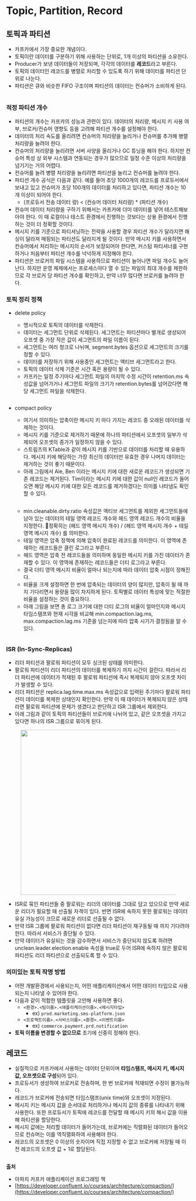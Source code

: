 # Topic, Partition, Record

## 토픽과 파티션

* 카프카에서 가장 중요한 개념이다.
* 토픽이란 데이터를 구분하기 위해 사용하는 단위로, 1개 이상의 파티션을 소유한다.
* Producer가 보낸 데이터들이 저장되며, 각각의 데이터를 **레코드**라고 부른다.
* 토픽의 데이터인 레코드를 병렬로 처리할 수 있도록 하기 위해 데이터를 파티션 단위로 나눈다.
* 파티션은 큐와 비슷한 FIFO 구조이며 파티션의 데이터는 컨슈머가 소비하게 된다.

<figure><img src="../../.gitbook/assets/image (5) (1) (1) (1) (1) (1) (1).png" alt=""><figcaption></figcaption></figure>

### 적정 파티션 개수

* 파티션의 개수는 카프카의 성능과 관련이 있다. 데이터의 처리량, 메시지 키 사용 여부, 브로커/컨슈머 영향도 등을 고려해 파티션 개수를 설정해야 한다.
* 데이터의 처리 속도를 올리려면 컨슈머의 처리량을 늘리거나 컨슈머를 추가해 병렬 처리량을 늘려야 한다.
* 컨슈머의 처리량을 늘리려면 서버 사양을 올리거나 GC 튜닝을 해야 한다. 하지만 컨슈머 특성 상 외부 시스템과 연동되는 경우가 많으므로 일정 수준 이상의 처리량을 넘기기는 거의 어렵다.
* 컨슈머를 늘려 병렬 처리량을 늘리려면 파티션을 늘리고 컨슈머를 늘려야 한다.
* 파티션 개수 공식은 다음과 같다. 예를 들어 초당 1000개의 레코드를 프로듀서에서 보내고 있고 컨슈머가 초당 100개의 데이터를 처리하고 있다면, 파티션 개수는 10개 이상이 되어야 한다.
  * (프로듀서 전송 데이터 량) < (컨슈머 데이터 처리량) \* (파티션 개수)
* 컨슈머 데이터 처리량을 구하기 위해서는 카프카에 더미 데이터를 넣어 테스트해보아야 한다. 이 때 로컬이나 테스트 환경에서 진행하는 것보다는 상용 환경에서 진행하는 것이 더 정확할 것이다.
* 메시지 키를 기준으로 파티셔닝하는 전략을 사용할 경우 파티션 개수가 달라지면 해싱이 달라져 매핑되는 파티션도 달라지게 될 것이다. 만약 메시지 키를 사용하면서 컨슈머에서 처리하는 메시지의 순서가 보장되어야 한다면, 커스텀 파티셔너를 구현하거나 처음부터 파티션 개수를 넉넉하게 지정해야 한다.
* 파티션은 브로커의 파일 시스템을 사용하므로 파티션이 늘어나면 파일 개수도 늘어난다. 하지만 운영 체제에서는 프로세스마다 열 수 있는 파일의 최대 개수를 제한하므로 각 브로커 당 파티션 개수를 확인하고, 만약 너무 많다면 브로커를 늘려야 한다.&#x20;

### 토픽 정리 정책

*   delete policy

    * 명시적으로 토픽의 데이터를 삭제한다.
    * 데이터는 세그먼트 단위로 삭제된다. 세그먼트는 파티션마다 별개로 생성되어 오프셋 중 가장 작은 값이 세그먼트의 파일 이름이 된다.
    * 세그먼트는 여러 청크로 나뉘며, segment.bytes 옵션으로 세그먼트의 크기를 정할 수 있다.
    * 데이터를 저장하기 위해 사용중인 세그먼트는 액티브 세그먼트라고 한다.
    * 토픽의 데이터 삭제 기준은 시간 혹은 용량이 될 수 있다.
    * 카프카는 일정 주기마다 세그먼트 파일의 마지막 수정 시간이 retention.ms 속성값을 넘어가거나 세그먼트 파일의 크기가 retention.bytes를 넘어갔다면 해당 세그먼트 파일을 삭제한다.

    <figure><img src="../../.gitbook/assets/image (145).png" alt=""><figcaption></figcaption></figure>
*   compact policy

    * 여기서 의미하는 압축이란 메시지 키 마다 가지는 레코드 중 오래된 데이터를 삭제하는 것이다.
    * 메시지 키를 기준으로 제거하기 때문에 하나의 파티션에서 오프셋의 일부가 삭제되어 오프셋의 증가가 일정하지 않을 수 있다.
    * 스트림즈의 KTable과 같이 메시지 키를 기반으로 데이터를 처리할 때 유용하다. 메시지 키에 해당하는 가장 최신의 데이터만 유효한 경우 나머지 데이터는 제거하는 것이 좋기 때문이다.
    * 아래 그림에서 Ale, Ben 이라는 메시지 키에 대한 새로운 레코드가 생성되면 기존 레코드는 제거된다. Tim이라는 메시지 키에 대한 값이 null인 레코드가 들어오면 해당 메시지 키에 대한 모든 레코드를 제거하겠다는 의미를 나타냄도 확인할 수 있다.

    <figure><img src="../../.gitbook/assets/image (152).png" alt=""><figcaption></figcaption></figure>

    * min.cleanable.dirty.ratio 속성값은 액티브 세그먼트를 제외한 세그먼트들에 남아 있는 데이터의 테일 영역 레코드 개수와 헤드 영역 레코드 개수의 비율을 지정한다. 정확히는 (헤드 영역 메시지 개수) / (헤드 영역 메시지 개수 + 테일 영역 메시지 개수) 를 의미한다.
    * 테일 영역은 압축 정책에 의해 압축이 완료된 레코드를 의미한다. 이 영역에 존재하는 레코드들은 클린 로그라고 부른다.
    * 헤드 영역은 압축 전 레코드들을 의미하며 동일한 메시지 키를 가진 데이터가 존재할 수 있다. 이 영역에 존재하는 레코드들은 더티 로그라고 부른다.
    * 결국 더티 영역 메시지 비율이 얼마나 되는지에 따라 데이터 압축 시점이 정해진다.
    * 비율을 크게 설정하면 한 번에 압축되는 데이터의 양이 많지만, 압축이 될 때 까지 기다리면서 용량을 많이 차지하게 된다. 토픽별로 데이터 특성에 맞는 적절한 비율을 설정하는 것이 중요하다.
    * 아래 그림을 보면 총 로그 크기에 대한 더티 로그의 비율이 얼마인지와 메시지 타임스탬프와 현재 시각을 비교해 min.compaction.lag.ms, max.compaction.lag.ms 기준을 넘는지에 따라 압축 시기가 결정됨을 알 수 있다.

    <figure><img src="../../.gitbook/assets/image (154).png" alt=""><figcaption></figcaption></figure>

### ISR (In-Sync-Replicas)

* 리더 파티션과 팔로워 파티션이 모두 싱크된 상태를 의미한다.
* 팔로워 파티션이 리더 파티션의 데이터를 복제하기 까지 시간이 걸린다. 따라서 리더 파티션에 데이터가 적재된 후 팔로워 파티션에 즉시 복제되지 않아 오프셋 차이가 발생할 수 있다.
* 리더 파티션은 replica.lag.time.max.ms 속성값으로 입력된 주기마다 팔로워 파티션이 데이터를 복제한 상태인지 확인한다. 만약 이 때 데이터가 복제되지 않은 상태라면 팔로워 파티션에 문제가 생겼다고 판단하고 ISR 그룹에서 제외한다.
* 아래 그림과 같이 토픽의 파티션들이 브로커에 나뉘어 있고, 같은 오프셋을 가지고 있다면 하나의 ISR 그룹으로 묶이게 된다.

<figure><img src="../../.gitbook/assets/image (1) (1) (1) (1) (1) (1) (1) (1) (1) (1) (1) (1) (1).png" alt="" width="450"><figcaption></figcaption></figure>

* ISR로 묶인 파티션들 중 팔로워는 리더의 데이터를 그대로 담고 있으므로 만약 새로운 리더가 필요할 때 선출될 자격이 있다. 반면 ISR에 속하지 못한 팔로워는 데이터 유실 가능성이 크므로 새로운 리더로 선출될 수 없다.
* 만약 ISR 그룹에 팔로워 파티션이 없다면 리더 파티션이 재구동될 때 까지 기다려야 한다. 따라서 서비스가 중단될 수 있다.
* 만약 데이터가 유실되는 것을 감수하면서 서비스가 중단되지 않도록 하려면 unclean.leader.election.enable 속성을 true로 두어 ISR에 속하지 않은 팔로워 파티션도 리더 파티션으로 선출되도록 할 수 있다.

### 의미있는 토픽 작명 방법

* 어떤 개발환경에서 사용되는지, 어떤 애플리케이션에서 어떤 데이터 타입으로 사용되는지 나타낼 수 있어야 한다.
* 다음과 같이 적합한 템플릿을 고안해 사용하면 좋다.
  * `<환경>.<팀이름>.<애플리케이션이름>.<메시지타입>`
    * ex) `prod.marketing.sms-platform.json`
  * `<프로젝트이름>.<서비스이름>.<환경>.<이벤트이름>`
    * ex) `commerce.payment.prd.notification`
* **토픽 이름을 변경할 수 없으므로** 초기에 신중히 정해야 한다.

## 레코드

* 실질적으로 카프카에서 사용하는 데이터 단위이며 **타임스탬프, 메시지 키, 메시지 값, 오프셋으로 구성**되어 있다.
* 프로듀서가 생성하여 브로커로 전송하며, 한 번 브로커에 적재되면 수정이 불가능하다.
* 레코드가 브로커에 전송되면 타임스탬프(unix time)와 오프셋이 지정된다.
* 메시지 키는 메시지 값을 순서대로 처리하거나 메시지 값의 종류를 나타내기 위해 사용한다. 또한 프로듀서가 토픽에 레코드를 전달할 때 메시지 키의 해시 값을 이용해 파티션을 할당한다.
* 메시지 값에는 처리할 데이터가 들어가는데, 브로커에는 직렬화된 데이터가 들어오므로 컨슈머는 이를 역직렬화하여 사용해야 한다.
* 레코드의 오프셋은 0 이상의 숫자이며 직접 지정할 수 없고 브로커에 저장될 때 이전 레코드의 오프셋 값 + 1로 할당된다.

<figure><img src="../../.gitbook/assets/image (155).png" alt=""><figcaption></figcaption></figure>

**출처**

* 아파치 카프카 애플리케이션 프로그래밍 책
* [https://developer.confluent.io/courses/architecture/compaction/](https://developer.confluent.io/courses/architecture/compaction/)
